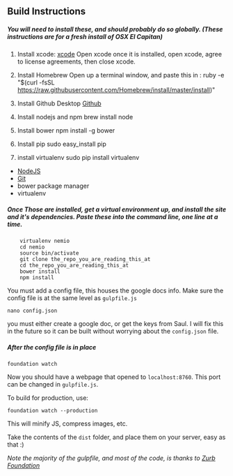 
## Build Instructions

##### You will need to install these, and should probably do so globally. (These instructions are for a fresh install of OSX El Capitan)
1. Install xcode:
[xcode](https://itunes.apple.com/us/app/xcode/id497799835?mt=12)
Open xcode once it is installed, open xcode, agree to license agreements, then close xcode.

2. Install Homebrew
Open up a terminal window, and paste this in :
    ruby -e "$(curl -fsSL https://raw.githubusercontent.com/Homebrew/install/master/install)"

3. Install Github Desktop
[Github](https://desktop.github.com)

4. Install nodejs and npm
    brew install node

5. Install bower
    npm install -g bower

6. Install pip
    sudo easy_install pip

7. install virtualenv
    sudo pip install virtualenv

* [NodeJS](https://nodejs.org/en/)
* [Git](https://git-scm.com/)
* bower package manager
* virtualenv

##### Once Those are installed, get a virtual environment up, and install the site and it's dependencies. Paste these into the command line, one line at a time.

```
    virtualenv nemio
    cd nemio
    source bin/activate
    git clone the_repo_you_are_reading_this_at
    cd the_repo_you_are_reading_this_at
    bower install
    npm install
```
You must add a config file, this houses the google docs info.
Make sure the config file is at the same level as `gulpfile.js`
```
nano config.json
```
you must either create a google doc, or get the keys from Saul.
I will fix this in the future so it can be built without worrying about the `config.json` file.

##### After the config file is in place

```
foundation watch
```
Now you should have a webpage that opened to `localhost:8760`.
This port can be changed in `gulpfile.js`.

To build for production, use:
```
foundation watch --production
```
This will minify JS, compress images, etc.

Take the contents of the `dist` folder, and place them on your server, easy as that :)


*Note the majority of the gulpfile, and most of the code, is thanks to [Zurb Foundation](https://github.com/zurb/foundation-zurb-template)*

